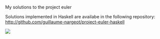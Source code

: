 My solutions to the project euler

Solutions implemented in Haskell are availabe in the following repository: http://github.com/guillaume-nargeot/project-euler-haskell

<img src="http://projecteuler.net/profile/killy971.png"/>
